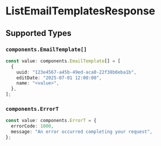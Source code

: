 # ListEmailTemplatesResponse


## Supported Types

### `components.EmailTemplate[]`

```typescript
const value: components.EmailTemplate[] = [
  {
    uuid: "123e4567-a45b-49ed-aca0-22f38b0eba1b",
    editDate: "2025-07-01 12:00:00",
    name: "<value>",
  },
];
```

### `components.ErrorT`

```typescript
const value: components.ErrorT = {
  errorCode: 1000,
  message: "An error occurred completing your request",
};
```

